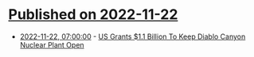 # [Published on 2022-11-22](index.md)

* [2022-11-22, 07:00:00](https://hardware.slashdot.org/story/22/11/21/2325226/us-grants-11-billion-to-keep-diablo-canyon-nuclear-plant-open?utm_source=rss1.0mainlinkanon&utm_medium=feed) - [US Grants $1.1 Billion To Keep Diablo Canyon Nuclear Plant Open](https://hardware.slashdot.org/story/22/11/21/2325226/us-grants-11-billion-to-keep-diablo-canyon-nuclear-plant-open?utm_source=rss1.0mainlinkanon&utm_medium=feed)
